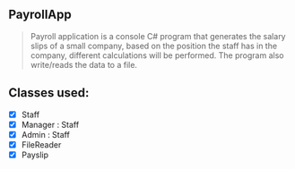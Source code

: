 ## PayrollApp
> Payroll application is a console C# program that generates the salary slips of a small company, based on the position the staff has in the company, different calculations will be performed. The program also write/reads the data to a file.


## Classes used:

*   [x] Staff
*   [x] Manager : Staff
*   [x] Admin : Staff
*   [x] FileReader
*   [x] Payslip
